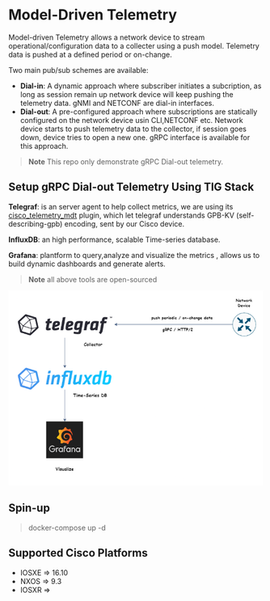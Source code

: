 # Model-Driven Telemetry

Model-driven Telemetry allows a network device to stream operational/configuration data to a collecter using a push model.
Telemetry data is pushed at a defined period or on-change.

Two main pub/sub schemes are available:
  - **Dial-in**: A dynamic approach where subscriber initiates a subcription, as long as session remain up network device will keep pushing the telemetry data. gNMI and NETCONF are dial-in interfaces.
  - **Dial-out**: A pre-configured approach where subscriptions are statically configured on the network device usin CLI,NETCONF etc. Network device starts to push telemetry data to the collector, if session goes down, device tries to open a new one.
  gRPC interface is available for this approach.


> **Note**
> This repo only demonstrate gRPC Dial-out telemetry.

## Setup gRPC Dial-out Telemetry Using TIG Stack 

**Telegraf**: is an server agent to help collect metrics, we are using its [cisco_telemetry_mdt](https://github.com/influxdata/telegraf/blob/release-1.23/plugins/inputs/cisco_telemetry_mdt/README.md)
plugin, which let telegraf understands GPB-KV (self-describing-gpb) encoding, sent by our Cisco device.

**InfluxDB**: an high performance, scalable Time-series database.

**Grafana**: plantform to query,analyze and visualize the metrics , allows us to build dynamic dashboards and generate alerts.


> **Note**
> all above tools are open-sourced

![Diagram](./diagram.png)


## Spin-up 

> docker-compose up -d

## Supported Cisco Platforms
  - IOSXE => 16.10
  - NXOS  => 9.3
  - IOSXR => 
